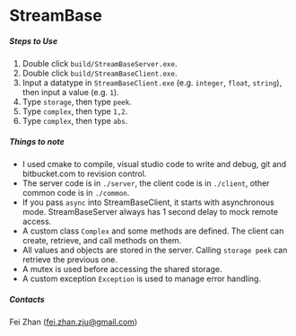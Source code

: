 # StreamBase

##### Steps to Use

1. Double click `build/StreamBaseServer.exe`.
1. Double click `build/StreamBaseClient.exe`.
1. Input a datatype in `StreamBaseClient.exe` (e.g. `integer`, `float`, `string`), then input a value (e.g. `1`).
1. Type `storage`, then type `peek`.
1. Type `complex`, then type `1,2`.
1. Type `complex`, then type `abs`.

##### Things to note

* I used cmake to compile, visual studio code to write and debug, git and bitbucket.com to revision control.
* The server code is in `./server`, the client code is in `./client`, other common code is in `./common`.
* If you pass `async` into StreamBaseClient, it starts with asynchronous mode. StreamBaseServer always has 1 second delay to mock remote access.
* A custom class `Complex` and some methods are defined. The client can create, retrieve, and call methods on them.
* All values and objects are stored in the server. Calling `storage peek` can retrieve the previous one.
* A mutex is used before accessing the shared storage.
* A custom exception `Exception` is used to manage error handling.

##### Contacts

Fei Zhan (fei.zhan.zju@gmail.com)
